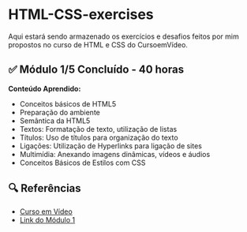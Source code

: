 # HTML-CSS-exercises
Aqui estará sendo armazenado os  exercícios e desafios feitos por mim propostos no curso de HTML e CSS do CursoemVídeo.

## ✅ Módulo 1/5 Concluído - 40 horas
**Conteúdo Aprendido:** 
 - Conceitos básicos de HTML5
 - Preparação do ambiente
 - Semântica da HTML5
 - Textos: Formatação de texto, utilização de listas 
 - Títulos: Uso de títulos para organização do texto
 - Ligações: Utilização de Hyperlinks para ligação de sites
 - Multimídia: Anexando imagens dinâmicas, vídeos e áudios
 - Conceitos Básicos de Estilos com CSS

## 🔍 Referências
 - [Curso em Vídeo](cursoemvideo.com)
 - [Link do Módulo 1](https://www.cursoemvideo.com/curso/html5-css3-modulo1/)
